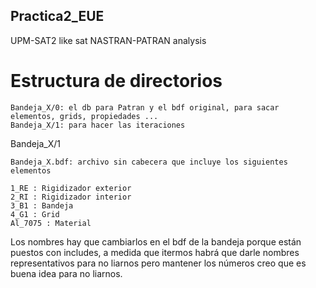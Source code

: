 ## Practica2_EUE
UPM-SAT2 like sat NASTRAN-PATRAN analysis


# Estructura de directorios

    Bandeja_X/0: el db para Patran y el bdf original, para sacar elementos, grids, propiedades ...
    Bandeja_X/1: para hacer las iteraciones
  
Bandeja_X/1
 
    Bandeja_X.bdf: archivo sin cabecera que incluye los siguientes elementos
  
    1_RE : Rigidizador exterior
    2_RI : Rigidizador interior
    3_B1 : Bandeja
    4_G1 : Grid
    Al_7075 : Material
 
  Los nombres hay que cambiarlos en el bdf de la bandeja porque están puestos con includes, a medida que itermos habrá que darle nombres representativos para no liarnos pero mantener los números creo que es buena idea para no liarnos.

  
